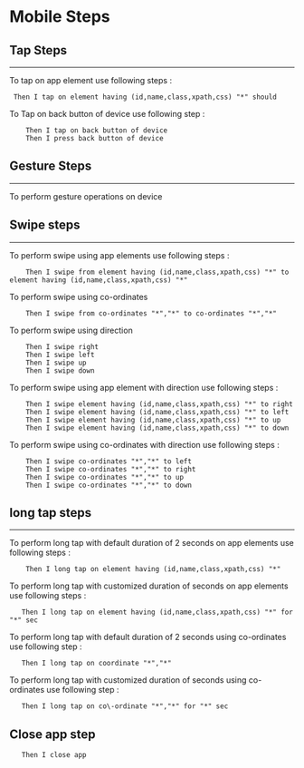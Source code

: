 # Mobile Steps

## Tap Steps

---

To tap on app element use following steps :

```cucumber
 Then I tap on element having (id,name,class,xpath,css) "*" should
```

To Tap on back button of device use following step :

```cucumber
    Then I tap on back button of device
    Then I press back button of device
```

## Gesture Steps

---

To perform gesture operations on device

## Swipe steps

---

To perform swipe using app elements use following steps :

```cucumber
    Then I swipe from element having (id,name,class,xpath,css) "*" to element having (id,name,class,xpath,css) "*"
```

To perform swipe using co-ordinates

```cucumber
    Then I swipe from co-ordinates "*","*" to co-ordinates "*","*"
```

To perform swipe using direction

```cucumber
    Then I swipe right
    Then I swipe left
    Then I swipe up
    Then I swipe down
```

To perform swipe using app element with direction use following steps :

```cucumber
    Then I swipe element having (id,name,class,xpath,css) "*" to right
    Then I swipe element having (id,name,class,xpath,css) "*" to left
    Then I swipe element having (id,name,class,xpath,css) "*" to up
    Then I swipe element having (id,name,class,xpath,css) "*" to down
```

To perform swipe using co-ordinates with direction use following steps :

```cucumber
    Then I swipe co-ordinates "*","*" to left
    Then I swipe co-ordinates "*","*" to right
    Then I swipe co-ordinates "*","*" to up
    Then I swipe co-ordinates "*","*" to down
```

## long tap steps

---

To perform long tap with default duration of 2 seconds on app elements use following steps :

```cucumber
    Then I long tap on element having (id,name,class,xpath,css) "*"
```

To perform long tap with customized duration of seconds on app elements use following steps :

```cucumber
   Then I long tap on element having (id,name,class,xpath,css) "*" for "*" sec
```

To perform long tap with default duration of 2 seconds using co-ordinates use following step :

```cucumber
   Then I long tap on coordinate "*","*"
```

To perform long tap with customized duration of seconds using co-ordinates use following step :

```cucumber
   Then I long tap on co\-ordinate "*","*" for "*" sec
```

## Close app step

```cucumber
   Then I close app
```
